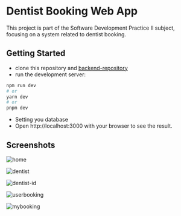 
# Dentist Booking Web App

This project is part of the Software Development Practice II subject, focusing on a system related to dentist booking.




## Getting Started

- clone this repository and [backend-repository](https://github.com/TeerapatChan/dentist-booking-backend)
- run the development server:
```bash
npm run dev
# or
yarn dev
# or
pnpm dev
```
- Setting you database
- Open http://localhost:3000 with your browser to see the result.

## Screenshots

![home](https://github.com/TeerapatChan/OOP-Project/assets/105777142/80481a92-0503-4ba2-80d6-03d885e27138)

![dentist](https://github.com/TeerapatChan/OOP-Project/assets/105777142/ae644ea8-960d-43ec-908d-df423af66e8e)

![dentist-id](https://github.com/TeerapatChan/OOP-Project/assets/105777142/0d4636e1-786a-4e73-97d2-7790561d0375)

![userbooking](https://github.com/TeerapatChan/OOP-Project/assets/105777142/d66aa92b-971f-48e3-89ed-54a2d8e19041)

![mybooking](https://github.com/TeerapatChan/OOP-Project/assets/105777142/c6a25f0a-60db-4db7-8962-05ce5f723ddc)


